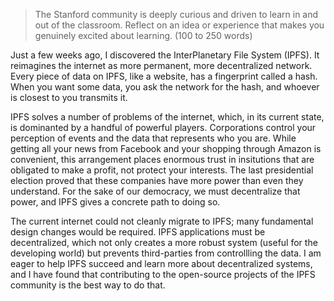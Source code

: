 > The Stanford community is deeply curious and driven to learn in and out of the classroom.
  Reflect on an idea or experience that makes you genuinely excited about learning.
  (100 to 250 words)
  
Just a few weeks ago, I discovered the InterPlanetary File System (IPFS).
It reimagines the internet as more permanent, more decentralized network.
Every piece of data on IPFS, like a website, has a fingerprint called a hash.
When you want some data, you ask the network for the hash, and whoever is closest to you transmits it.

IPFS solves a number of problems of the internet, which, in its current state, is dominanted by a handful of powerful players.
Corporations control your perception of events and the data that represents who you are.
While getting all your news from Facebook and your shopping through Amazon is convenient, this arrangement places enormous trust in insitutions that are obligated to make a profit, not protect your interests.
The last presidential election proved that these companies have more power than even they understand.
For the sake of our democracy, we must decentralize that power, and IPFS gives a concrete path to doing so.

The current internet could not cleanly migrate to IPFS; many fundamental design changes would be required.
IPFS applications must be decentralized, which not only creates a more robust system (useful for the developing world) but prevents third-parties from controllling the data.
I am eager to help IPFS succeed and learn more about decentralized systems, and I have found that contributing to the open-source projects of the IPFS community is the best way to do that.
